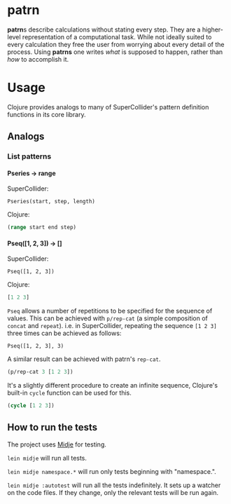 # patrn

**patrn**s describe calculations without stating every step.
They are a higher-level representation of a computational task.
While not ideally suited to every calculation they free the user from worrying
about every detail of the process.
Using **patrns** one writes *what* is supposed to happen, rather than *how* to
accomplish it.

# Usage

Clojure provides analogs to many of SuperCollider's pattern definition
functions in its core library.

## Analogs

### List patterns

#### Pseries -> range

SuperCollider:
```
Pseries(start, step, length)
```

Clojure:
```clojure
(range start end step)
```

#### Pseq([1, 2, 3]) -> []

SuperCollider:
```
Pseq([1, 2, 3])
```

Clojure:
```clojure
[1 2 3]
```

`Pseq` allows a number of repetitions to be specified for the sequence of
values. This can be achieved with `p/rep-cat` (a simple composition of `concat`
and `repeat`). 
i.e. in SuperCollider, repeating the sequence `[1 2 3]` three times can be
achieved as follows:
```
Pseq([1, 2, 3], 3)
```
A similar result can be achieved with patrn's `rep-cat`.
```clojure
(p/rep-cat 3 [1 2 3])
```

It's a slightly different procedure to create an infinite sequence, Clojure's
built-in `cycle` function can be used for this.
```clojure
(cycle [1 2 3])
```


## How to run the tests

The project uses [Midje](https://github.com/marick/Midje/) for testing.

`lein midje` will run all tests.

`lein midje namespace.*` will run only tests beginning with "namespace.".

`lein midje :autotest` will run all the tests indefinitely. It sets up a
watcher on the code files. If they change, only the relevant tests will be
run again.
